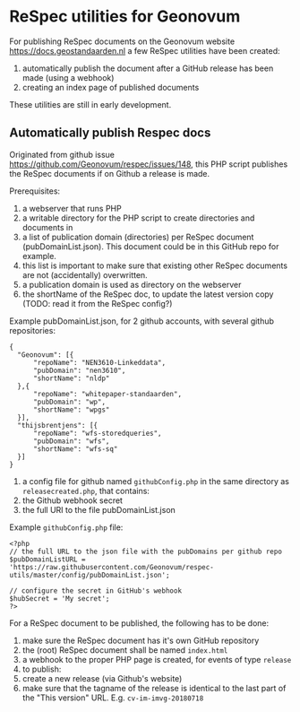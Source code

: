 # ReSpec utilities for Geonovum
For publishing ReSpec documents on the Geonovum website https://docs.geostandaarden.nl a few ReSpec utilities have been created:
1. automatically publish the document after a GitHub release has been made (using a webhook)
1. creating an index page of published documents

These utilities are still in early development.

## Automatically publish Respec docs
Originated from github issue https://github.com/Geonovum/respec/issues/148, this PHP script publishes the ReSpec documents if on Github a release is made.

Prerequisites:
1. a webserver that runs PHP
1. a writable directory for the PHP script to create directories and documents in
1. a list of publication domain (directories) per ReSpec document (pubDomainList.json). This document could be in this GitHub repo for example.
  1. this list is important to make sure that existing other ReSpec documents are not (accidentally) overwritten.
  1. a publication domain is used as directory on the webserver
  1. the shortName of the ReSpec doc, to update the latest version copy (TODO: read it from the ReSpec config?)

Example pubDomainList.json, for 2 github accounts, with several github repositories:
```
{
  "Geonovum": [{
      "repoName": "NEN3610-Linkeddata",
      "pubDomain": "nen3610",
      "shortName": "nldp"
  },{
      "repoName": "whitepaper-standaarden",
      "pubDomain": "wp",
      "shortName": "wpgs"
  }],
  "thijsbrentjens": [{
      "repoName": "wfs-storedqueries",
      "pubDomain": "wfs",
      "shortName": "wfs-sq"
  }]
}
```

1. a config file for github named ```githubConfig.php``` in the same directory as ```releasecreated.php```, that contains:
  1. the Github webhook secret
  1. the full URI to the file pubDomainList.json

Example ```githubConfig.php``` file:

```
<?php
// the full URL to the json file with the pubDomains per github repo
$pubDomainListURL = 'https://raw.githubusercontent.com/Geonovum/respec-utils/master/config/pubDomainList.json';

// configure the secret in GitHub's webhook
$hubSecret = 'My secret';
?>
```

For a ReSpec document to be published, the following has to be done:
1. make sure the ReSpec document has it's own GitHub repository
1. the (root) ReSpec document shall be named ```index.html```
1. a webhook to the proper PHP page is created, for events of type ```release```
1. to publish:
  1. create a new release (via Github's website)
  1. make sure that the tagname of the release is identical to the last part of the "This version" URL. E.g. ```cv-im-imvg-20180718```
